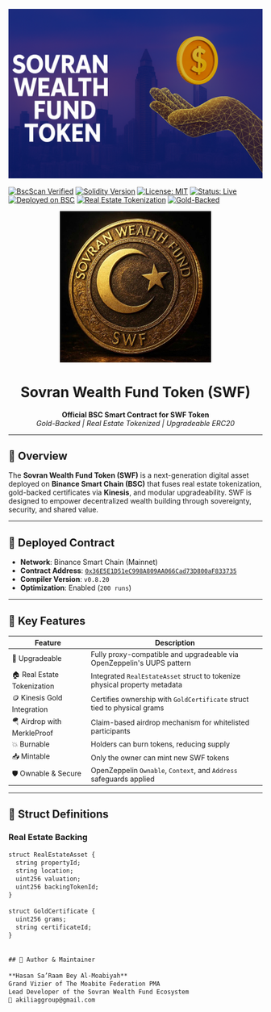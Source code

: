 <p align="center">
  <img src="./file_0000000044fc61fdbe7fbb0ef22c31b4.png" alt="SWFToken Banner">
</p> 


[![BscScan Verified](https://img.shields.io/badge/Verified-BscScan-blue)](https://bscscan.com/address/0x36E5E1D51eC998A809AA066Cad73D800aF833735)
[![Solidity Version](https://img.shields.io/badge/Solidity-0.8.20-brightgreen.svg)](https://docs.soliditylang.org/en/v0.8.20/)
[![License: MIT](https://img.shields.io/badge/License-MIT-yellow.svg)](https://opensource.org/licenses/MIT)
[![Status: Live](https://img.shields.io/badge/Status-Live-brightgreen)](https://bscscan.com/address/0x36E5E1D51eC998A809AA066Cad73D800aF833735)
[![Deployed on BSC](https://img.shields.io/badge/Network-BSC%20Mainnet-yellowgreen)](https://bscscan.com)
[![Real Estate Tokenization](https://img.shields.io/badge/Asset%20Class-Real%20Estate-blueviolet)](https://github.com/The-Moabite-Federation/swf-token)
[![Gold-Backed](https://img.shields.io/badge/Backed%20By-Kinesis%20Gold-gold)](https://kinesis.money/)



<p align="center">
  <img src="https://github.com/The-Moabite-Federation/swf-token/raw/main/Images/SWFToken_Official_Image.png" width="300" alt="Sovran Wealth Fund Token Logo"/>
</p>

<h1 align="center">Sovran Wealth Fund Token (SWF)</h1>

<p align="center">
  <strong>Official BSC Smart Contract for SWF Token</strong><br>
  <em>Gold-Backed | Real Estate Tokenized | Upgradeable ERC20</em>
</p>

---

## 🔹 Overview

The **Sovran Wealth Fund Token (SWF)** is a next-generation digital asset deployed on **Binance Smart Chain (BSC)** that fuses real estate tokenization, gold-backed certificates via **Kinesis**, and modular upgradeability. SWF is designed to empower decentralized wealth building through sovereignty, security, and shared value.

---

## 🚀 Deployed Contract

- **Network**: Binance Smart Chain (Mainnet)
- **Contract Address**: [`0x36E5E1D51eC998A809AA066Cad73D800aF833735`](https://bscscan.com/address/0x36E5E1D51eC998A809AA066Cad73D800aF833735)
- **Compiler Version**: `v0.8.20`
- **Optimization**: Enabled (`200 runs`)

---

## 🔐 Key Features

| Feature                         | Description                                                                 |
|-------------------------------|-----------------------------------------------------------------------------|
| 🔁 Upgradeable                 | Fully proxy-compatible and upgradeable via OpenZeppelin's UUPS pattern      |
| 🏠 Real Estate Tokenization   | Integrated `RealEstateAsset` struct to tokenize physical property metadata |
| 🪙 Kinesis Gold Integration    | Certifies ownership with `GoldCertificate` struct tied to physical grams   |
| 🪂 Airdrop with MerkleProof    | Claim-based airdrop mechanism for whitelisted participants                 |
| 💥 Burnable                   | Holders can burn tokens, reducing supply                                    |
| 📥 Mintable                   | Only the owner can mint new SWF tokens                                      |
| 🛡️ Ownable & Secure           | OpenZeppelin `Ownable`, `Context`, and `Address` safeguards applied         |

---

## 🧱 Struct Definitions

### Real Estate Backing

```solidity
struct RealEstateAsset {
  string propertyId;
  string location;
  uint256 valuation;
  uint256 backingTokenId;
}

struct GoldCertificate {
  uint256 grams;
  string certificateId;
}


## 👤 Author & Maintainer

**Hasan Sa’Raam Bey Al-Moabiyah**  
Grand Vizier of The Moabite Federation PMA  
Lead Developer of the Sovran Wealth Fund Ecosystem  
📧 akiliaggroup@gmail.com
